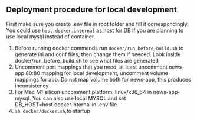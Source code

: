 ## Deployment procedure for local development

First make sure you create .env file in root folder and fill it correspondingly. You could use `host.docker.internal` as host for DB if you are planning to use local mysql instead of container.

1. Before running docker commands run `docker/run_before_build.sh` to generate ini and conf files, then change them if needed. Look inside docker/run_before_build.sh to see what files are generated
2. Uncomment port mappings that you need, at least uncomment news-app 80:80 mapping for local development, uncomment volume mappings for app. Do not map volume both for news-app, this produces inconsistency
3. For Mac M1 silicon uncomment platform: linux/x86_64 in news-app-mysql. You can also use local MYSQL and set DB_HOST=host.docker.internal in .env file
4. `sh docker/docker.sh`,to startup

